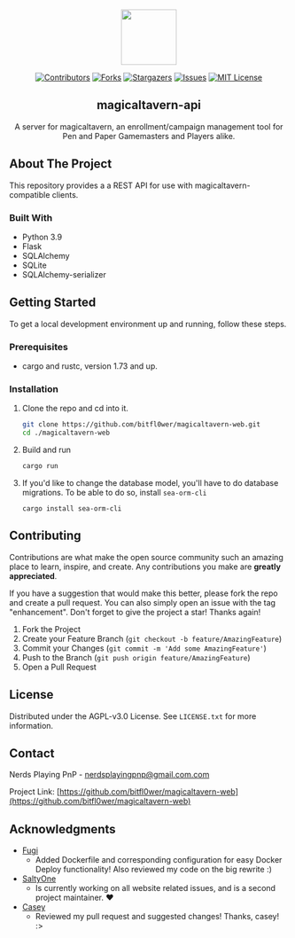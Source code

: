 <!-- Improved compatibility of back to top link: See: https://github.com/othneildrew/Best-README-Template/pull/73 -->
<a name="readme-top"></a>
<!--
*** Thanks for checking out the Best-README-Template. If you have a suggestion
*** that would make this better, please fork the repo and create a pull request
*** or simply open an issue with the tag "enhancement".
*** Don't forget to give the project a star!
*** Thanks again! Now go create something AMAZING! :D
-->

<!-- PROJECT SHIELDS -->
<!--
*** I'm using markdown "reference style" links for readability.
*** Reference links are enclosed in brackets [ ] instead of parentheses ( ).
*** See the bottom of this document for the declaration of the reference variables
*** for contributors-url, forks-url, etc. This is an optional, concise syntax you may use.
*** https://www.markdownguide.org/basic-syntax/#reference-style-links
-->


<!-- PROJECT LOGO -->
<br />
<div align="center">

<img src="https://cloud.bitfl0wer.de/apps/files_sharing/publicpreview/HmLLyW3ZKXNt3oK?file=/&fileId=1003663&x=400&y=400" style="width: 100px"/>

<br />

[![Contributors][contributors-shield]][contributors-url]
[![Forks][forks-shield]][forks-url]
[![Stargazers][stars-shield]][stars-url]
[![Issues][issues-shield]][issues-url]
[![MIT License][license-shield]][license-url]



<h2 align="center">magicaltavern-api</h3>

  <p align="center">
    A server for magicaltavern, an enrollment/campaign management tool for Pen and Paper Gamemasters and Players alike.
    <br />
</div>

<!-- ABOUT THE PROJECT -->
## About The Project

<!--[![Product Name Screen Shot][product-screenshot]](https://example.com)-->

This repository provides a a REST API for use with magicaltavern-compatible clients.


### Built With

* Python 3.9
* Flask
* SQLAlchemy
* SQLite
* SQLAlchemy-serializer


<!-- GETTING STARTED -->
## Getting Started

To get a local development environment up and running, follow these steps.

### Prerequisites

* cargo and rustc, version 1.73 and up.

### Installation

1. Clone the repo and cd into it.

   ```sh
   git clone https://github.com/bitfl0wer/magicaltavern-web.git
   cd ./magicaltavern-web
   ```

2. Build and run
   ```sh
   cargo run
   ```
3. If you'd like to change the database model, you'll have to do database migrations. To be able to do so, install `sea-orm-cli`
    ```
    cargo install sea-orm-cli
    ```

<!-- CONTRIBUTING -->
## Contributing

Contributions are what make the open source community such an amazing place to learn, inspire, and create. Any contributions you make are **greatly appreciated**.

If you have a suggestion that would make this better, please fork the repo and create a pull request. You can also simply open an issue with the tag "enhancement".
Don't forget to give the project a star! Thanks again!

1. Fork the Project
2. Create your Feature Branch (`git checkout -b feature/AmazingFeature`)
3. Commit your Changes (`git commit -m 'Add some AmazingFeature'`)
4. Push to the Branch (`git push origin feature/AmazingFeature`)
5. Open a Pull Request


<!-- LICENSE -->
## License

Distributed under the AGPL-v3.0 License. See `LICENSE.txt` for more information.


<!-- CONTACT -->
## Contact

Nerds Playing PnP - nerdsplayingpnp@gmail.com.com

Project Link: [https://github.com/bitfl0wer/magicaltavern-web](https://github.com/bitfl0wer/magicaltavern-web)


<!-- ACKNOWLEDGMENTS -->
## Acknowledgments

* [Fugi](https://github.com/FugiMuffi)
  * Added Dockerfile and corresponding configuration for easy Docker Deploy functionality! Also reviewed my code on the big rewrite :)
* [SaltyOne](https://github.com/Juhi838b)
  * Is currently working on all website related issues, and is a second project maintainer. ❤️
* [Casey](https://github.com/KreerC)
  * Reviewed my pull request and suggested changes! Thanks, casey! :>


<!-- MARKDOWN LINKS & IMAGES -->
<!-- https://www.markdownguide.org/basic-syntax/#reference-style-links -->
[contributors-shield]: https://img.shields.io/github/contributors/bitfl0wer/magicaltavern-web.svg
[contributors-url]: https://github.com/bitfl0wer/magicaltavern-web/graphs/contributors
[forks-shield]: https://img.shields.io/github/forks/bitfl0wer/magicaltavern-web.svg
[forks-url]: https://github.com/bitfl0wer/magicaltavern-web/network/members
[stars-shield]: https://img.shields.io/github/stars/bitfl0wer/magicaltavern-web.svg
[stars-url]: https://github.com/bitfl0wer/magicaltavern-web/stargazers
[issues-shield]: https://img.shields.io/github/issues/bitfl0wer/magicaltavern-web.svg
[issues-url]: https://github.com/bitfl0wer/magicaltavern-web/issues
[license-shield]: https://img.shields.io/github/license/bitfl0wer/magicaltavern-web.svg
[license-url]: https://github.com/bitfl0wer/magicaltavern-web/blob/master/LICENSE.txt
